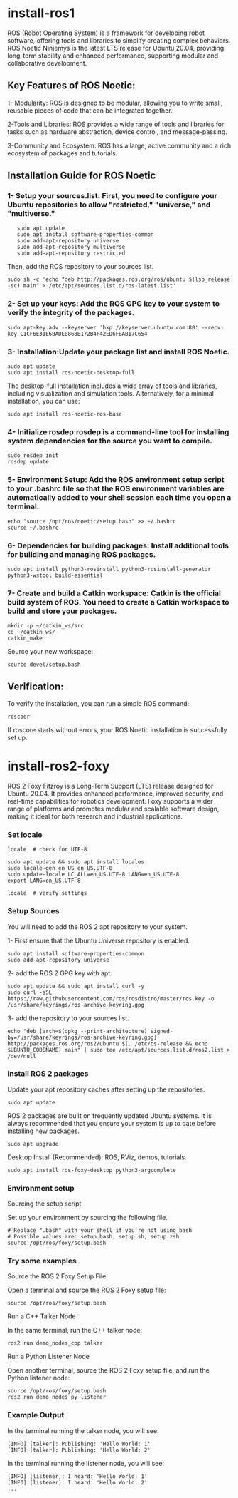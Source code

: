 # install-ros1
ROS (Robot Operating System) is a framework for developing robot software, offering tools and libraries to simplify creating complex behaviors. ROS Noetic Ninjemys is the latest LTS release for Ubuntu 20.04, providing long-term stability and enhanced performance, supporting modular and collaborative development.


## Key Features of ROS Noetic:

  1- Modularity: ROS is designed to be modular, allowing you to write small, reusable pieces of code that can be integrated together.
  
  2-Tools and Libraries: ROS provides a wide range of tools and libraries for tasks such as hardware abstraction, device control, and message-passing.
  
  3-Community and Ecosystem: ROS has a large, active community and a rich ecosystem of packages and tutorials.

## Installation Guide for ROS Noetic
###  1- Setup your sources.list: First, you need to configure your Ubuntu repositories to allow "restricted," "universe," and "multiverse."
   
   ```
      sudo apt update
      sudo apt install software-properties-common
      sudo add-apt-repository universe
      sudo add-apt-repository multiverse
      sudo add-apt-repository restricted
   ```

Then, add the ROS repository to your sources list.

```
sudo sh -c 'echo "deb http://packages.ros.org/ros/ubuntu $(lsb_release -sc) main" > /etc/apt/sources.list.d/ros-latest.list'
```

 ### 2- Set up your keys: Add the ROS GPG key to your system to verify the integrity of the packages. 
 
   ```
 sudo apt-key adv --keyserver 'hkp://keyserver.ubuntu.com:80' --recv-key C1CF6E31E6BADE8868B172B4F42ED6FBAB17C654

   ```

 ### 3- Installation:Update your package list and install ROS Noetic.

  ```
sudo apt update
sudo apt install ros-noetic-desktop-full

```
The desktop-full installation includes a wide array of tools and libraries, including visualization and simulation tools. Alternatively, for a minimal installation, you can use:

```
sudo apt install ros-noetic-ros-base

```
### 4- Initialize rosdep:rosdep is a command-line tool for installing system dependencies for the source you want to compile.

```
sudo rosdep init
rosdep update

```

### 5- Environment Setup: Add the ROS environment setup script to your .bashrc file so that the ROS environment variables are automatically added to your shell session each time you open a terminal.

```
echo "source /opt/ros/noetic/setup.bash" >> ~/.bashrc
source ~/.bashrc

```

### 6- Dependencies for building packages: Install additional tools for building and managing ROS packages.

```
sudo apt install python3-rosinstall python3-rosinstall-generator python3-wstool build-essential

```

### 7- Create and build a Catkin workspace: Catkin is the official build system of ROS. You need to create a Catkin workspace to build and store your packages.

```
mkdir -p ~/catkin_ws/src
cd ~/catkin_ws/
catkin_make

```
Source your new workspace:

```
source devel/setup.bash

```

## Verification:
To verify the installation, you can run a simple ROS command:

```
roscoer
```
If roscore starts without errors, your ROS Noetic installation is successfully set up.



# install-ros2-foxy
ROS 2 Foxy Fitzroy is a Long-Term Support (LTS) release designed for Ubuntu 20.04. It provides enhanced performance, improved security, and real-time capabilities for robotics development. Foxy supports a wider range of platforms and promotes modular and scalable software design, making it ideal for both research and industrial applications.


### Set locale
```
locale  # check for UTF-8

sudo apt update && sudo apt install locales
sudo locale-gen en_US en_US.UTF-8
sudo update-locale LC_ALL=en_US.UTF-8 LANG=en_US.UTF-8
export LANG=en_US.UTF-8

locale  # verify settings
```
### Setup Sources
You will need to add the ROS 2 apt repository to your system.

1- First ensure that the Ubuntu Universe repository is enabled.

```
sudo apt install software-properties-common
sudo add-apt-repository universe
```
2-  add the ROS 2 GPG key with apt.

```
sudo apt update && sudo apt install curl -y
sudo curl -sSL https://raw.githubusercontent.com/ros/rosdistro/master/ros.key -o /usr/share/keyrings/ros-archive-keyring.gpg
```
3- add the repository to your sources list.
```
echo "deb [arch=$(dpkg --print-architecture) signed-by=/usr/share/keyrings/ros-archive-keyring.gpg] http://packages.ros.org/ros2/ubuntu $(. /etc/os-release && echo $UBUNTU_CODENAME) main" | sudo tee /etc/apt/sources.list.d/ros2.list > /dev/null
```

### Install ROS 2 packages
Update your apt repository caches after setting up the repositories.

```
sudo apt update
```
ROS 2 packages are built on frequently updated Ubuntu systems. It is always recommended that you ensure your system is up to date before installing new packages.

```
sudo apt upgrade
```
Desktop Install (Recommended): ROS, RViz, demos, tutorials.

```
sudo apt install ros-foxy-desktop python3-argcomplete
```
### Environment setup 
Sourcing the setup script

Set up your environment by sourcing the following file.

```
# Replace ".bash" with your shell if you're not using bash
# Possible values are: setup.bash, setup.sh, setup.zsh
source /opt/ros/foxy/setup.bash
```

### Try some examples

Source the ROS 2 Foxy Setup File

Open a terminal and source the ROS 2 Foxy setup file:

```
source /opt/ros/foxy/setup.bash
```

Run a C++ Talker Node

In the same terminal, run the C++ talker node:

```
ros2 run demo_nodes_cpp talker
```

Run a Python Listener Node

Open another terminal, source the ROS 2 Foxy setup file, and run the Python listener node:

```
source /opt/ros/foxy/setup.bash
ros2 run demo_nodes_py listener

```
### Example Output

In the terminal running the talker node, you will see:
```
[INFO] [talker]: Publishing: 'Hello World: 1'
[INFO] [talker]: Publishing: 'Hello World: 2'

```
In the terminal running the listener node, you will see:

```
[INFO] [listener]: I heard: 'Hello World: 1'
[INFO] [listener]: I heard: 'Hello World: 2'
...

```

